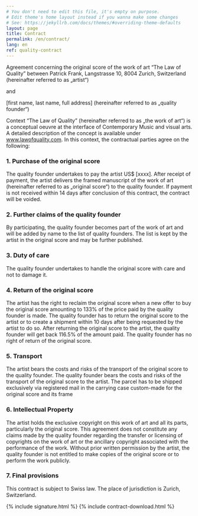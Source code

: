 ```yaml
---
# You don't need to edit this file, it's empty on purpose.
# Edit theme's home layout instead if you wanna make some changes
# See: https://jekyllrb.com/docs/themes/#overriding-theme-defaults
layout: page
title: Contract
permalink: /en/contract/
lang: en
ref: quality-contract
---
```


Agreement concerning the original score of the work of art “The Law of Quality”
between Patrick Frank, Langstrasse 10, 8004 Zurich, Switzerland (hereinafter referred to as „artist“)

and

[first name, last name, full address] (hereinafter referred to as „quality founder“)

Context
“The Law of Quality” (hereinafter referred to as „the work of art“) is a conceptual oeuvre at the interface of Contemporary Music and visual arts. A detailed description of the concept is available under www.lawofquality.com. In this context, the contractual parties agree on the following:

### 1. Purchase of the original score
The quality founder undertakes to pay the artist US$ [xxxx]. After receipt of payment, the artist delivers the framed manuscript of the work of art (hereinafter referred to as „original score“) to the quality founder.
If payment is not received within 14 days after conclusion of this contract, the contract will be voided.

### 2. Further claims of the quality founder
By participating, the quality founder becomes part of the work of art and will be added by name to the list of quality founders. The list is kept by the artist in the original score and may be further published.

### 3. Duty of care
The quality founder undertakes to handle the original score with care and not to damage it.

### 4. Return of the original score
The artist has the right to reclaim the original score when a new offer to buy the original score amounting to 133% of the price paid by the quality founder is made.
The quality founder has to return the original score to the artist or to create a shipment within 10 days after being requested by the artist to do so.
After returning the original score to the artist, the quality founder will get back 116.5% of the amount paid.
The quality founder has no right of return of the original score.

### 5. Transport
The artist bears the costs and risks of the transport of the original score to the quality founder.
The quality founder bears the costs and risks of the transport of the original score to the artist.
The parcel has to be shipped exclusively via registered mail in the carrying case custom-made for the original score and its frame

### 6. Intellectual Property
The artist holds the exclusive copyright on this work of art and all its parts, particularly the original score. 
This agreement does not constitute any claims made by the quality founder regarding the transfer or licensing of copyrights on the work of art or the ancillary copyright associated with the performance of the work. Without prior written permission by the artist, the quality founder is not entitled to make copies of the original score or to perform the work publicly.

### 7. Final provisions
This contract is subject to Swiss law. The place of jurisdiction is Zurich, Switzerland.

{% include signature.html %}
{% include contract-download.html %}


